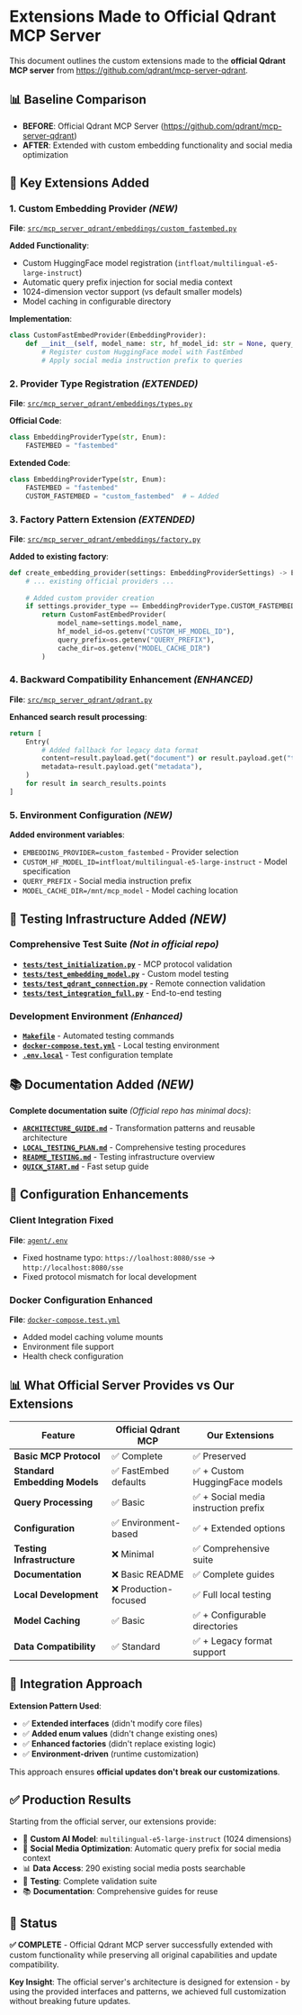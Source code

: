 # Extensions Made to Official Qdrant MCP Server

This document outlines the custom extensions made to the **official Qdrant MCP server** from https://github.com/qdrant/mcp-server-qdrant.

## 📊 **Baseline Comparison**

- **BEFORE**: Official Qdrant MCP Server (https://github.com/qdrant/mcp-server-qdrant)
- **AFTER**: Extended with custom embedding functionality and social media optimization

## 🔄 **Key Extensions Added**

### 1. **Custom Embedding Provider** *(NEW)*
**File**: [`src/mcp_server_qdrant/embeddings/custom_fastembed.py`](../src/mcp_server_qdrant/embeddings/custom_fastembed.py)

**Added Functionality**:
- Custom HuggingFace model registration (`intfloat/multilingual-e5-large-instruct`)
- Automatic query prefix injection for social media context
- 1024-dimension vector support (vs default smaller models)
- Model caching in configurable directory

**Implementation**:
```python
class CustomFastEmbedProvider(EmbeddingProvider):
    def __init__(self, model_name: str, hf_model_id: str = None, query_prefix: str = None):
        # Register custom HuggingFace model with FastEmbed
        # Apply social media instruction prefix to queries
```

### 2. **Provider Type Registration** *(EXTENDED)*
**File**: [`src/mcp_server_qdrant/embeddings/types.py`](../src/mcp_server_qdrant/embeddings/types.py)

**Official Code**:
```python
class EmbeddingProviderType(str, Enum):
    FASTEMBED = "fastembed"
```

**Extended Code**:
```python
class EmbeddingProviderType(str, Enum):
    FASTEMBED = "fastembed"
    CUSTOM_FASTEMBED = "custom_fastembed"  # ← Added
```

### 3. **Factory Pattern Extension** *(EXTENDED)*
**File**: [`src/mcp_server_qdrant/embeddings/factory.py`](../src/mcp_server_qdrant/embeddings/factory.py)

**Added to existing factory**:
```python
def create_embedding_provider(settings: EmbeddingProviderSettings) -> EmbeddingProvider:
    # ... existing official providers ...
    
    # Added custom provider creation
    if settings.provider_type == EmbeddingProviderType.CUSTOM_FASTEMBED:
        return CustomFastEmbedProvider(
            model_name=settings.model_name,
            hf_model_id=os.getenv("CUSTOM_HF_MODEL_ID"),
            query_prefix=os.getenv("QUERY_PREFIX"),
            cache_dir=os.getenv("MODEL_CACHE_DIR")
        )
```

### 4. **Backward Compatibility Enhancement** *(ENHANCED)*
**File**: [`src/mcp_server_qdrant/qdrant.py`](../src/mcp_server_qdrant/qdrant.py)

**Enhanced search result processing**:
```python
return [
    Entry(
        # Added fallback for legacy data format
        content=result.payload.get("document") or result.payload.get("text", ""),
        metadata=result.payload.get("metadata"),
    )
    for result in search_results.points
]
```

### 5. **Environment Configuration** *(NEW)*
**Added environment variables**:
- `EMBEDDING_PROVIDER=custom_fastembed` - Provider selection
- `CUSTOM_HF_MODEL_ID=intfloat/multilingual-e5-large-instruct` - Model specification
- `QUERY_PREFIX` - Social media instruction prefix
- `MODEL_CACHE_DIR=/mnt/mcp_model` - Model caching location

## 🧪 **Testing Infrastructure Added** *(NEW)*

### Comprehensive Test Suite *(Not in official repo)*
- **[`tests/test_initialization.py`](../tests/test_initialization.py)** - MCP protocol validation
- **[`tests/test_embedding_model.py`](../tests/test_embedding_model.py)** - Custom model testing
- **[`tests/test_qdrant_connection.py`](../tests/test_qdrant_connection.py)** - Remote connection validation
- **[`tests/test_integration_full.py`](../tests/test_integration_full.py)** - End-to-end testing

### Development Environment *(Enhanced)*
- **[`Makefile`](../Makefile)** - Automated testing commands
- **[`docker-compose.test.yml`](../docker-compose.test.yml)** - Local testing environment
- **[`.env.local`](../.env.local)** - Test configuration template

## 📚 **Documentation Added** *(NEW)*

**Complete documentation suite** *(Official repo has minimal docs)*:
- **[`ARCHITECTURE_GUIDE.md`](ARCHITECTURE_GUIDE.md)** - Transformation patterns and reusable architecture
- **[`LOCAL_TESTING_PLAN.md`](LOCAL_TESTING_PLAN.md)** - Comprehensive testing procedures
- **[`README_TESTING.md`](README_TESTING.md)** - Testing infrastructure overview
- **[`QUICK_START.md`](QUICK_START.md)** - Fast setup guide

## 🔧 **Configuration Enhancements**

### **Client Integration Fixed**
**File**: [`agent/.env`](../../agent/.env)
- Fixed hostname typo: `https://loalhost:8080/sse` → `http://localhost:8080/sse`
- Fixed protocol mismatch for local development

### **Docker Configuration Enhanced**
**File**: [`docker-compose.test.yml`](../docker-compose.test.yml)
- Added model caching volume mounts
- Environment file support
- Health check configuration

## 📊 **What Official Server Provides vs Our Extensions**

| Feature | Official Qdrant MCP | Our Extensions |
|---------|---------------------|----------------|
| **Basic MCP Protocol** | ✅ Complete | ✅ Preserved |
| **Standard Embedding Models** | ✅ FastEmbed defaults | ✅ + Custom HuggingFace models |
| **Query Processing** | ✅ Basic | ✅ + Social media instruction prefix |
| **Configuration** | ✅ Environment-based | ✅ + Extended options |
| **Testing Infrastructure** | ❌ Minimal | ✅ Comprehensive suite |
| **Documentation** | ❌ Basic README | ✅ Complete guides |
| **Local Development** | ❌ Production-focused | ✅ Full local testing |
| **Model Caching** | ✅ Basic | ✅ + Configurable directories |
| **Data Compatibility** | ✅ Standard | ✅ + Legacy format support |

## 🎯 **Integration Approach**

**Extension Pattern Used**: 
- ✅ **Extended interfaces** (didn't modify core files)
- ✅ **Added enum values** (didn't change existing ones)
- ✅ **Enhanced factories** (didn't replace existing logic)
- ✅ **Environment-driven** (runtime customization)

This approach ensures **official updates don't break our customizations**.

## ✅ **Production Results**

Starting from the official server, our extensions provide:
- 🤖 **Custom AI Model**: `multilingual-e5-large-instruct` (1024 dimensions)
- 🎯 **Social Media Optimization**: Automatic query prefix for social media context
- 📊 **Data Access**: 290 existing social media posts searchable
- 🧪 **Testing**: Complete validation suite
- 📚 **Documentation**: Comprehensive guides for reuse

## 🏁 **Status**

**✅ COMPLETE** - Official Qdrant MCP server successfully extended with custom functionality while preserving all original capabilities and update compatibility.

**Key Insight**: The official server's architecture is designed for extension - by using the provided interfaces and patterns, we achieved full customization without breaking future updates.

